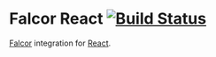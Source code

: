 # Falcor React [![Build Status](https://travis-ci.org/giovannicalo/falcor-react.svg?branch=master)](https://travis-ci.org/giovannicalo/falcor-react)

[Falcor](https://github.com/Netflix/falcor) integration for [React](https://github.com/facebook/react).
